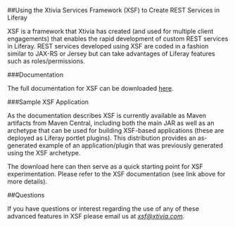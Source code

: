 ##Using the Xtivia Services Framework (XSF) to Create REST Services in Liferay

XSF is a framework that Xtivia has created (and used for multiple client engagements) that enables the rapid development of custom REST services in Liferay. REST services developed using XSF are coded in a fashion similar to JAX-RS or Jersey but can take advantages of Liferay features such as roles/permissions.

###Documentation

The full documentation for XSF can be downloaded [here](https://raw.githubusercontent.com/xtivia/xsf/master/xsf_userguide.pdf). 

###Sample XSF Application

As the documentation describes XSF is currently available as Maven artifacts from Maven Central, including both the main JAR as well as an archetype that can be used for building XSF-based applications (these are deployed as Liferay portlet plugins). This distribution provides an as-generated example of an application/plugin that was previously generated using the XSF archetype.

The download here can then serve as a quick starting point for XSF experimentation. Please refer to the XSF documentation (see link above for more details).

##Questions

If you have questions or interest regarding the use of any of these advanced features in XSF please email us at *xsf@xtivia.com*.
